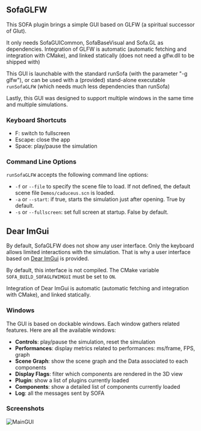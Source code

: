 ## SofaGLFW
This SOFA plugin brings a simple GUI based on GLFW (a spiritual successor of Glut).

It only needs SofaGUICommon, SofaBaseVisual and Sofa.GL as dependencies.
Integration of GLFW is automatic (automatic fetching and integration with CMake), and linked statically (does not need a glfw.dll to be shipped with)

This GUI is launchable with the standard runSofa (with the parameter "-g glfw"), or can be used with a (provided) stand-alone executable `runSofaGLFW` (which needs much less dependencies than runSofa)

Lastly, this GUI was designed to support multiple windows in the same time and multiple simulations. 

### Keyboard Shortcuts

* F: switch to fullscreen
* Escape: close the app
* Space: play/pause the simulation

### Command Line Options

`runSofaGLFW` accepts the following command line options:
* `-f` or `--file` to specify the scene file to load. If not defined, the default scene file `Demos/caduceus.scn` is loaded.
* `-a` or `--start`: if true, starts the simulation just after opening. True by default.
* `-s` or `--fullscreen`: set full screen at startup. False by default.

## Dear ImGui

By default, SofaGLFW does not show any user interface.
Only the keyboard allows limited interactions with the simulation.
That is why a user interface based on [Dear ImGui](https://github.com/ocornut/imgui) is provided.

By default, this interface is not compiled.
The CMake variable `SOFA_BUILD_SOFAGLFWIMGUI` must be set to `ON`.

Integration of Dear ImGui is automatic (automatic fetching and integration with CMake), and linked statically.

### Windows

The GUI is based on dockable windows.
Each window gathers related features.
Here are all the available windows:

* __Controls__: play/pause the simulation, reset the simulation
* __Performances__: display metrics related to performances: ms/frame, FPS, graph
* __Scene Graph__: show the scene graph and the Data associated to each components
* __Display Flags__: filter which components are rendered in the 3D view
* __Plugin__: show a list of plugins currently loaded
* __Components__: show a detailed list of components currently loaded
* __Log__: all the messages sent by SOFA

### Screenshots

![MainGUI](https://user-images.githubusercontent.com/10572752/146729448-1e329bca-d01c-45cb-80c2-8dba545b054d.png)
